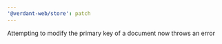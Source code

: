 ```yaml
---
'@verdant-web/store': patch
---
```


Attempting to modify the primary key of a document now throws an error
